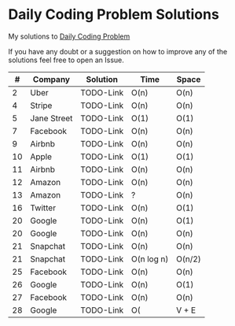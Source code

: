 # Daily Coding Problem Solutions

My solutions to [Daily Coding Problem](https://dailycodingproblem.com)

If you have any doubt or a suggestion on how to improve any of the solutions feel free to open an Issue.

| #  | Company           |  Solution        |  Time            | Space             
-----|---------------- |:---------------:| --------------- | --------------- 
|2|Uber|TODO-Link|O(n)|O(n)|
|4|Stripe|TODO-Link|O(n)|O(n)|
|5|Jane Street|TODO-Link|O(1)|O(1)|
|7|Facebook |TODO-Link|O(n)|O(n)|
|9|Airbnb|TODO-Link|O(n)|O(n)|
|10|Apple|TODO-Link|O(1)|O(1)|
|11|Airbnb|TODO-Link|O(n)|O(n)|
|12|Amazon|TODO-Link|O(n)|O(n)|
|13|Amazon|TODO-Link|?|O(n)|
|16|Twitter|TODO-Link|O(n)|O(1)|
|20|Google|TODO-Link|O(n)|O(1)|
|20|Google|TODO-Link|O(n)|O(n)|
|21|Snapchat|TODO-Link|O(n)|O(n)|
|21|Snapchat|TODO-Link|O(n log n)|O(n/2)|
|25|Facebook|TODO-Link|O(n)|O(n)|
|26|Google|TODO-Link|O(n)|O(1)|
|27|Facebook|TODO-Link|O(n)|O(n)|
|28|Google|TODO-Link|O(|V + E|)|O(n)|
